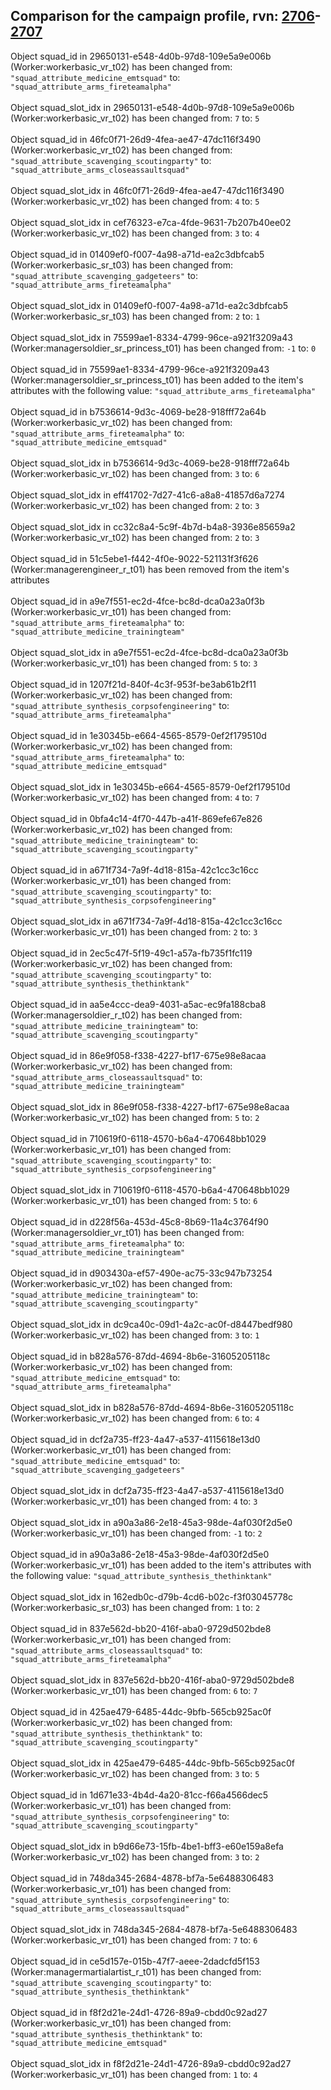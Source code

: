 ## Comparison for the campaign profile, rvn: [2706](https://github.com/PRO100KatYT/FortniteProfileRevisions/tree/main/profiles/campaign/2706%20campaign.json)-[2707](https://github.com/PRO100KatYT/FortniteProfileRevisions/tree/main/profiles/campaign/2707%20campaign.json)

Object squad_id in 29650131-e548-4d0b-97d8-109e5a9e006b (Worker:workerbasic_vr_t02) has been changed from: `"squad_attribute_medicine_emtsquad"` to: `"squad_attribute_arms_fireteamalpha"`
<br><br>
Object squad_slot_idx in 29650131-e548-4d0b-97d8-109e5a9e006b (Worker:workerbasic_vr_t02) has been changed from: `7` to: `5`
<br><br>
Object squad_id in 46fc0f71-26d9-4fea-ae47-47dc116f3490 (Worker:workerbasic_vr_t02) has been changed from: `"squad_attribute_scavenging_scoutingparty"` to: `"squad_attribute_arms_closeassaultsquad"`
<br><br>
Object squad_slot_idx in 46fc0f71-26d9-4fea-ae47-47dc116f3490 (Worker:workerbasic_vr_t02) has been changed from: `4` to: `5`
<br><br>
Object squad_slot_idx in cef76323-e7ca-4fde-9631-7b207b40ee02 (Worker:workerbasic_vr_t02) has been changed from: `3` to: `4`
<br><br>
Object squad_id in 01409ef0-f007-4a98-a71d-ea2c3dbfcab5 (Worker:workerbasic_sr_t03) has been changed from: `"squad_attribute_scavenging_gadgeteers"` to: `"squad_attribute_arms_fireteamalpha"`
<br><br>
Object squad_slot_idx in 01409ef0-f007-4a98-a71d-ea2c3dbfcab5 (Worker:workerbasic_sr_t03) has been changed from: `2` to: `1`
<br><br>
Object squad_slot_idx in 75599ae1-8334-4799-96ce-a921f3209a43 (Worker:managersoldier_sr_princess_t01) has been changed from: `-1` to: `0`
<br><br>
Object squad_id in 75599ae1-8334-4799-96ce-a921f3209a43 (Worker:managersoldier_sr_princess_t01) has been added to the item's attributes with the following value: `"squad_attribute_arms_fireteamalpha"`
<br><br>
Object squad_id in b7536614-9d3c-4069-be28-918fff72a64b (Worker:workerbasic_vr_t02) has been changed from: `"squad_attribute_arms_fireteamalpha"` to: `"squad_attribute_medicine_emtsquad"`
<br><br>
Object squad_slot_idx in b7536614-9d3c-4069-be28-918fff72a64b (Worker:workerbasic_vr_t02) has been changed from: `3` to: `6`
<br><br>
Object squad_slot_idx in eff41702-7d27-41c6-a8a8-41857d6a7274 (Worker:workerbasic_vr_t02) has been changed from: `2` to: `3`
<br><br>
Object squad_slot_idx in cc32c8a4-5c9f-4b7d-b4a8-3936e85659a2 (Worker:workerbasic_vr_t02) has been changed from: `2` to: `3`
<br><br>
Object squad_id in 51c5ebe1-f442-4f0e-9022-521131f3f626 (Worker:managerengineer_r_t01) has been removed from the item's attributes
<br><br>
Object squad_id in a9e7f551-ec2d-4fce-bc8d-dca0a23a0f3b (Worker:workerbasic_vr_t01) has been changed from: `"squad_attribute_arms_fireteamalpha"` to: `"squad_attribute_medicine_trainingteam"`
<br><br>
Object squad_slot_idx in a9e7f551-ec2d-4fce-bc8d-dca0a23a0f3b (Worker:workerbasic_vr_t01) has been changed from: `5` to: `3`
<br><br>
Object squad_id in 1207f21d-840f-4c3f-953f-be3ab61b2f11 (Worker:workerbasic_vr_t02) has been changed from: `"squad_attribute_synthesis_corpsofengineering"` to: `"squad_attribute_arms_fireteamalpha"`
<br><br>
Object squad_id in 1e30345b-e664-4565-8579-0ef2f179510d (Worker:workerbasic_vr_t02) has been changed from: `"squad_attribute_arms_fireteamalpha"` to: `"squad_attribute_medicine_emtsquad"`
<br><br>
Object squad_slot_idx in 1e30345b-e664-4565-8579-0ef2f179510d (Worker:workerbasic_vr_t02) has been changed from: `4` to: `7`
<br><br>
Object squad_id in 0bfa4c14-4f70-447b-a41f-869efe67e826 (Worker:workerbasic_vr_t02) has been changed from: `"squad_attribute_medicine_trainingteam"` to: `"squad_attribute_scavenging_scoutingparty"`
<br><br>
Object squad_id in a671f734-7a9f-4d18-815a-42c1cc3c16cc (Worker:workerbasic_vr_t01) has been changed from: `"squad_attribute_scavenging_scoutingparty"` to: `"squad_attribute_synthesis_corpsofengineering"`
<br><br>
Object squad_slot_idx in a671f734-7a9f-4d18-815a-42c1cc3c16cc (Worker:workerbasic_vr_t01) has been changed from: `2` to: `3`
<br><br>
Object squad_id in 2ec5c47f-5f19-49c1-a57a-fb735f1fc119 (Worker:workerbasic_vr_t02) has been changed from: `"squad_attribute_scavenging_scoutingparty"` to: `"squad_attribute_synthesis_thethinktank"`
<br><br>
Object squad_id in aa5e4ccc-dea9-4031-a5ac-ec9fa188cba8 (Worker:managersoldier_r_t02) has been changed from: `"squad_attribute_medicine_trainingteam"` to: `"squad_attribute_scavenging_scoutingparty"`
<br><br>
Object squad_id in 86e9f058-f338-4227-bf17-675e98e8acaa (Worker:workerbasic_vr_t02) has been changed from: `"squad_attribute_arms_closeassaultsquad"` to: `"squad_attribute_medicine_trainingteam"`
<br><br>
Object squad_slot_idx in 86e9f058-f338-4227-bf17-675e98e8acaa (Worker:workerbasic_vr_t02) has been changed from: `5` to: `2`
<br><br>
Object squad_id in 710619f0-6118-4570-b6a4-470648bb1029 (Worker:workerbasic_vr_t01) has been changed from: `"squad_attribute_scavenging_scoutingparty"` to: `"squad_attribute_synthesis_corpsofengineering"`
<br><br>
Object squad_slot_idx in 710619f0-6118-4570-b6a4-470648bb1029 (Worker:workerbasic_vr_t01) has been changed from: `5` to: `6`
<br><br>
Object squad_id in d228f56a-453d-45c8-8b69-11a4c3764f90 (Worker:managersoldier_vr_t01) has been changed from: `"squad_attribute_arms_fireteamalpha"` to: `"squad_attribute_medicine_trainingteam"`
<br><br>
Object squad_id in d903430a-ef57-490e-ac75-33c947b73254 (Worker:workerbasic_vr_t02) has been changed from: `"squad_attribute_medicine_trainingteam"` to: `"squad_attribute_scavenging_scoutingparty"`
<br><br>
Object squad_slot_idx in dc9ca40c-09d1-4a2c-ac0f-d8447bedf980 (Worker:workerbasic_vr_t02) has been changed from: `3` to: `1`
<br><br>
Object squad_id in b828a576-87dd-4694-8b6e-31605205118c (Worker:workerbasic_vr_t02) has been changed from: `"squad_attribute_medicine_emtsquad"` to: `"squad_attribute_arms_fireteamalpha"`
<br><br>
Object squad_slot_idx in b828a576-87dd-4694-8b6e-31605205118c (Worker:workerbasic_vr_t02) has been changed from: `6` to: `4`
<br><br>
Object squad_id in dcf2a735-ff23-4a47-a537-4115618e13d0 (Worker:workerbasic_vr_t01) has been changed from: `"squad_attribute_medicine_emtsquad"` to: `"squad_attribute_scavenging_gadgeteers"`
<br><br>
Object squad_slot_idx in dcf2a735-ff23-4a47-a537-4115618e13d0 (Worker:workerbasic_vr_t01) has been changed from: `4` to: `3`
<br><br>
Object squad_slot_idx in a90a3a86-2e18-45a3-98de-4af030f2d5e0 (Worker:workerbasic_vr_t01) has been changed from: `-1` to: `2`
<br><br>
Object squad_id in a90a3a86-2e18-45a3-98de-4af030f2d5e0 (Worker:workerbasic_vr_t01) has been added to the item's attributes with the following value: `"squad_attribute_synthesis_thethinktank"`
<br><br>
Object squad_slot_idx in 162edb0c-d79b-4cd6-b02c-f3f03045778c (Worker:workerbasic_sr_t03) has been changed from: `1` to: `2`
<br><br>
Object squad_id in 837e562d-bb20-416f-aba0-9729d502bde8 (Worker:workerbasic_vr_t01) has been changed from: `"squad_attribute_arms_closeassaultsquad"` to: `"squad_attribute_arms_fireteamalpha"`
<br><br>
Object squad_slot_idx in 837e562d-bb20-416f-aba0-9729d502bde8 (Worker:workerbasic_vr_t01) has been changed from: `6` to: `7`
<br><br>
Object squad_id in 425ae479-6485-44dc-9bfb-565cb925ac0f (Worker:workerbasic_vr_t02) has been changed from: `"squad_attribute_synthesis_thethinktank"` to: `"squad_attribute_scavenging_scoutingparty"`
<br><br>
Object squad_slot_idx in 425ae479-6485-44dc-9bfb-565cb925ac0f (Worker:workerbasic_vr_t02) has been changed from: `3` to: `5`
<br><br>
Object squad_id in 1d671e33-4b4d-4a20-81cc-f66a4566dec5 (Worker:workerbasic_vr_t01) has been changed from: `"squad_attribute_synthesis_corpsofengineering"` to: `"squad_attribute_scavenging_scoutingparty"`
<br><br>
Object squad_slot_idx in b9d66e73-15fb-4be1-bff3-e60e159a8efa (Worker:workerbasic_vr_t02) has been changed from: `3` to: `2`
<br><br>
Object squad_id in 748da345-2684-4878-bf7a-5e6488306483 (Worker:workerbasic_vr_t01) has been changed from: `"squad_attribute_synthesis_corpsofengineering"` to: `"squad_attribute_arms_closeassaultsquad"`
<br><br>
Object squad_slot_idx in 748da345-2684-4878-bf7a-5e6488306483 (Worker:workerbasic_vr_t01) has been changed from: `7` to: `6`
<br><br>
Object squad_id in ce5d157e-015b-47f7-aeee-2dadcfd5f153 (Worker:managermartialartist_r_t01) has been changed from: `"squad_attribute_scavenging_scoutingparty"` to: `"squad_attribute_synthesis_thethinktank"`
<br><br>
Object squad_id in f8f2d21e-24d1-4726-89a9-cbdd0c92ad27 (Worker:workerbasic_vr_t01) has been changed from: `"squad_attribute_synthesis_thethinktank"` to: `"squad_attribute_medicine_emtsquad"`
<br><br>
Object squad_slot_idx in f8f2d21e-24d1-4726-89a9-cbdd0c92ad27 (Worker:workerbasic_vr_t01) has been changed from: `1` to: `4`
<br><br>
